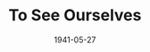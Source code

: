---
title: To See Ourselves
date: 1941-05-27
opening_date: 1941-05-27
closing_date: 1941-05-30
layout: productions
playbill:
Theatre: Theatre Jacksonville
Venue: Little Theatre
cast:
- Jill Charteris: Dorothy Kenniston
- Caroline Allerton: Edre Ferguson
- Emma: Eleonor Edwards
- Freddie Allerton: Harold Hornbeak
- Owen Llewellyn: Stokes Perry
crew:
- Technical Director: Alex Pillsbury
- Director: Edward J. Crowley
- Crew Assistant:
  - Eleonor Edwards
  - Elizabeth Hulett
  - Jean Goshorn
  - Jesse Hoagland
  - Malcolm Hoagland
  - Margery Jones
  - Mary Courtney
  - Mattie Poor
  - Maurice Blitch
  - Mildred Carswell
- Props: Kay Godshalk
- Stage Manager: Jesse Hoagland
- Make-up:
  - Aletha Masters
  - Jean Runyon
  - Stanley Morrell
understudies:
orchestra:
---